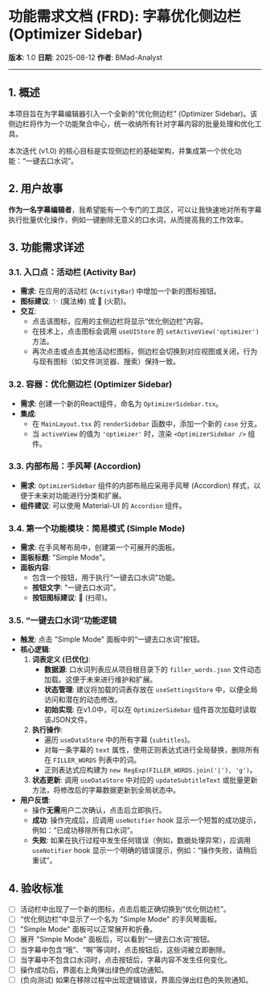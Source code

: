 # 功能需求文档 (FRD): 字幕优化侧边栏 (Optimizer Sidebar)

**版本**: 1.0
**日期**: 2025-08-12
**作者**: BMad-Analyst

---

## 1. 概述

本项目旨在为字幕编辑器引入一个全新的“优化侧边栏” (Optimizer Sidebar)。该侧边栏将作为一个功能聚合中心，统一收纳所有针对字幕内容的批量处理和优化工具。

本次迭代 (v1.0) 的核心目标是实现侧边栏的基础架构，并集成第一个优化功能：“一键去口水词”。

## 2. 用户故事

**作为一名字幕编辑者**，我希望能有一个专门的工具区，可以让我快速地对所有字幕执行批量优化操作，例如一键删除无意义的口水词，从而提高我的工作效率。

## 3. 功能需求详述

### 3.1. 入口点：活动栏 (Activity Bar)

- **需求**: 在应用的活动栏 (`ActivityBar`) 中增加一个新的图标按钮。
- **图标建议**: ✨ (魔法棒) 或 🚀 (火箭)。
- **交互**:
    - 点击该图标，应用的主侧边栏将显示“优化侧边栏”内容。
    - 在技术上，点击图标会调用 `useUIStore` 的 `setActiveView('optimizer')` 方法。
    - 再次点击或点击其他活动栏图标，侧边栏会切换到对应视图或关闭，行为与现有图标（如文件浏览器、搜索）保持一致。

### 3.2. 容器：优化侧边栏 (Optimizer Sidebar)

- **需求**: 创建一个新的React组件，命名为 `OptimizerSidebar.tsx`。
- **集成**:
    - 在 `MainLayout.tsx` 的 `renderSidebar` 函数中，添加一个新的 `case` 分支。
    - 当 `activeView` 的值为 `'optimizer'` 时，渲染 `<OptimizerSidebar />` 组件。

### 3.3. 内部布局：手风琴 (Accordion)

- **需求**: `OptimizerSidebar` 组件的内部布局应采用手风琴 (Accordion) 样式，以便于未来对功能进行分类和扩展。
- **组件建议**: 可以使用 Material-UI 的 `Accordion` 组件。

### 3.4. 第一个功能模块：简易模式 (Simple Mode)

- **需求**: 在手风琴布局中，创建第一个可展开的面板。
- **面板标题**: "Simple Mode"。
- **面板内容**:
    - 包含一个按钮，用于执行“一键去口水词”功能。
    - **按钮文字**: "一键去口水词"。
    - **按钮图标建议**: 🧹 (扫帚)。

### 3.5. “一键去口水词”功能逻辑

- **触发**: 点击 "Simple Mode" 面板中的“一键去口水词”按钮。
- **核心逻辑**:
    1.  **词表定义 (已优化)**:
        - **数据源**: 口水词列表应从项目根目录下的 `filler_words.json` 文件动态加载。这便于未来进行维护和扩展。
        - **状态管理**: 建议将加载的词表存放在 `useSettingsStore` 中，以便全局访问和潜在的动态修改。
        - **初始实现**: 在v1.0中，可以在 `OptimizerSidebar` 组件首次加载时读取该JSON文件。
    2.  **执行操作**:
        - 遍历 `useDataStore` 中的所有字幕 (`subtitles`)。
        - 对每一条字幕的 `text` 属性，使用正则表达式进行全局替换，删除所有在 `FILLER_WORDS` 列表中的词。
        - 正则表达式应构建为 `new RegExp(FILLER_WORDS.join('|'), 'g')`。
    3.  **状态更新**: 调用 `useDataStore` 中对应的 `updateSubtitleText` 或批量更新方法，将修改后的字幕数据更新到全局状态中。
- **用户反馈**:
    - 操作**无需**用户二次确认，点击后立即执行。
    - **成功**: 操作完成后，应调用 `useNotifier` hook 显示一个短暂的成功提示，例如：“已成功移除所有口水词”。
    - **失败**: 如果在执行过程中发生任何错误（例如，数据处理异常），应调用 `useNotifier` hook 显示一个明确的错误提示，例如：“操作失败，请稍后重试”。

## 4. 验收标准

- [ ] 活动栏中出现了一个新的图标，点击后能正确切换到“优化侧边栏”。
- [ ] “优化侧边栏”中显示了一个名为 "Simple Mode" 的手风琴面板。
- [ ] "Simple Mode" 面板可以正常展开和折叠。
- [ ] 展开 "Simple Mode" 面板后，可以看到“一键去口水词”按钮。
- [ ] 当字幕中包含“哦”、“啊”等词时，点击按钮后，这些词被立即删除。
- [ ] 当字幕中不包含口水词时，点击按钮后，字幕内容不发生任何变化。
- [ ] 操作成功后，界面右上角弹出绿色的成功通知。
- [ ] (负向测试) 如果在移除过程中出现逻辑错误，界面应弹出红色的失败通知。
